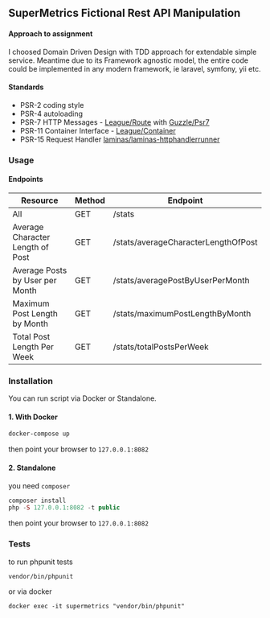 ## SuperMetrics Fictional Rest API Manipulation

#### Approach to assignment
I choosed Domain Driven Design with TDD approach for extendable simple service. Meantime due to its Framework agnostic model, 
the entire code could be implemented in any modern framework, ie laravel, symfony, yii etc. 

#### Standards

* PSR-2 coding style
* PSR-4 autoloading
* PSR-7 HTTP Messages - [League/Route](https://route.thephpleague.com/4.x/) with [Guzzle/Psr7](https://github.com/guzzle/psr7)
* PSR-11 Container Interface - [League/Container](https://container.thephpleague.com/3.x/)
* PSR-15 Request Handler [laminas/laminas-httphandlerrunner](https://github.com/laminas/laminas-httphandlerrunner)

### Usage

#### Endpoints

|  Resource | Method | Endpoint |
|-----------|--------|----------|
|  All      | GET    | /stats   | 
|  Average Character Length of Post | GET | /stats/averageCharacterLengthOfPost | 
|  Average Posts by User per Month | GET | /stats/averagePostByUserPerMonth | 
|  Maximum Post Length by Month | GET | /stats/maximumPostLengthByMonth | 
|  Total Post Length Per Week | GET | /stats/totalPostsPerWeek | 

### Installation

You can run script via Docker or Standalone.

#### 1. With Docker
```bash
docker-compose up
```
then point your browser to `127.0.0.1:8082`

#### 2. Standalone
you need `composer`
```php
composer install
php -S 127.0.0.1:8082 -t public
```

then point your browser to `127.0.0.1:8082`

### Tests
to run phpunit tests
```bash
vendor/bin/phpunit
```
or via docker
```
docker exec -it supermetrics "vendor/bin/phpunit"
```